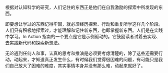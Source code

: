 根据对认知科学的研究，人们记住的东西正是他们在自我激励的探索中所发现的东西。

即要想让学过的东西记得牢固，就必须经历探索、行动和重复所学这样几个阶段。人们只有积极地探索过，才能理解和记住新东西，也即掌握新东西。人们是在实践中学习。In Action 指南的一个要点是它是示例驱动的。它鼓励读者试着去实现、去实践新代码和探索新想法。

无论遇到任何人和事，认真的思考和推演是必须要考虑清楚的，除了这些还需要行动，动起来，才知道真正发生什么，有时候我们觉得很困难的问题，有可能只是我们自己放大了困难的难度，其实事情本身并没有那么难，动起来就好了。